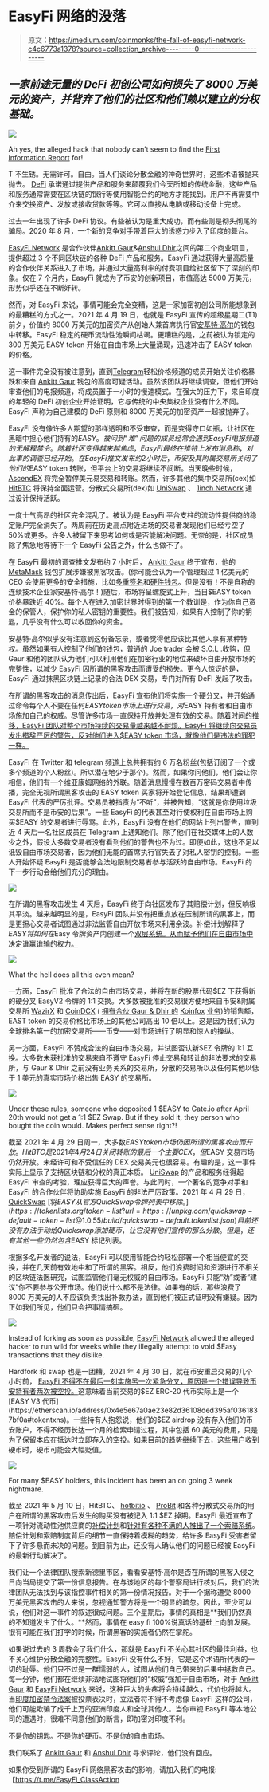 # EasyFi 网络的没落

> 原文：<https://medium.com/coinmonks/the-fall-of-easyfi-network-c4c6773a1378?source=collection_archive---------0----------------------->

## *一家前途无量的 DeFi 初创公司如何损失了 8000 万美元的资产，并背弃了他们的社区和他们赖以建立的分权基础。*

![](img/9a5ad78612a5e3f88da3735db570edac.png)

Ah yes, the alleged hack that nobody can’t seem to find the [First Information Report](https://en.wikipedia.org/wiki/First_information_report) for!

T 不生锈。无需许可。自由。当人们谈论分散金融的神奇世界时，这些术语被抛来抛去。 [DeFi](https://blog.coincodecap.com/the-ultimate-guide-to-defi-decentralized-finance) 承诺通过提供产品和服务来颠覆我们今天所知的传统金融，这些产品和服务通常需要在区块链的银行等使用智能合约的地方才能找到。用户不再需要中介来交换资产、发放或接收贷款等等。它可以直接从电脑或移动设备上完成。

过去一年出现了许多 DeFi 协议。有些被认为是重大成功，而有些则是彻头彻尾的骗局。2020 年 8 月，一个新的竞争对手带着巨大的诱惑力步入了印度的舞台。

[EasyFi Network](https://medium.com/u/b99d800f814a?source=post_page-----c4c6773a1378--------------------------------) 是合作伙伴[Ankitt Gaur](https://medium.com/u/dfea0cabff84?source=post_page-----c4c6773a1378--------------------------------)&[Anshul Dhir](https://medium.com/u/199bb00ad1f2?source=post_page-----c4c6773a1378--------------------------------)之间的第二个商业项目，提供超过 3 个不同区块链的各种 DeFi 产品和服务。EasyFi 通过获得大量高质量的合作伙伴关系进入了市场，并通过大量高利率的付费项目给社区留下了深刻的印象。仅在 7 个月内，EasyFi 就成为了币安的创新项目，市值高达 5000 万美元，形势似乎还在不断好转。

然而，对 EasyFi 来说，事情可能会完全变糟，这是一家加密初创公司所能想象到的最糟糕的方式之一。2021 年 4 月 19 日，也就是 EasyFi 宣传的超级星期二(T1)前夕，价值约 8000 万美元的加密资产从创始人兼首席执行官[安基特·高尔](https://medium.com/u/dfea0cabff84?source=post_page-----c4c6773a1378--------------------------------)的钱包中转移。EasyFI 稳定的硬币流动性池瞬间枯竭。更糟糕的是，之前被认为锁定的 300 万美元 EASY token 开始在自由市场上大量涌现，迅速冲击了 EASY token 的价格。

这一事件完全没有被注意到，直到[Telegram](https://twitter.com/EasyfiNetwork/status/1384150012418920459)轻松价格频道的成员开始关注价格暴跌和来自 [Ankitt Gaur](https://medium.com/u/dfea0cabff84?source=post_page-----c4c6773a1378--------------------------------) 钱包的高度可疑活动。虽然该团队将继续调查，但他们开始审查他们的电报频道，将成员置于一小时的慢速模式。在强大的压力下，来自印度的年轻的 DeFi 初创企业开始证明，它与传统的中央集权企业没有什么不同。EasyFi 声称为自己建模的 DeFi 原则和 8000 万美元的加密资产一起被抛弃了。

EasyFi 没有像许多人期望的那样透明和不受审查，而是变得守口如瓶，让社区在黑暗中担心他们持有的$EASY。被问到“难”问题的成员经常会遇到 EasyFi 电报频道的无解释禁令。随着社区变得越来越焦虑，EasyFi 最终在推特上发布消息称，对此事的调查已经开始。在 EasyFi 推文发布约 2 小时后，币安及其附属交易所关闭了他们的$EASY token 转账，但平台上的交易将继续不间断。当天晚些时候， [AscendEX](https://medium.com/u/785be82a92de?source=post_page-----c4c6773a1378--------------------------------) 将完全暂停美元易交易和转账。然而，许多其他的集中交易所(cex)如 [HitBTC](https://medium.com/u/7097b14569d5?source=post_page-----c4c6773a1378--------------------------------) 将保持全面运营。分散式交易所(dex)如 [UniSwap](https://medium.com/u/2e2d11416c42?source=post_page-----c4c6773a1378--------------------------------) 、 [1inch Network](https://medium.com/u/2c9a654f35d?source=post_page-----c4c6773a1378--------------------------------) 通过设计保持活跃。

一度士气高昂的社区完全混乱了。被认为是 EasyFi 平台支柱的流动性提供商的稳定账户完全消失了。两周前在历史高点附近进场的交易者发现他们已经亏空了 50%或更多。许多人被留下来思考如何或是否能解决问题。无奈的是，社区成员除了焦急地等待下一个 EasyFi 公告之外，什么也做不了。

在 EasyFi 最初的调查推文发布约 7 小时后， [Ankitt Gaur](https://medium.com/u/dfea0cabff84?source=post_page-----c4c6773a1378--------------------------------) 终于宣布，他的 [MetaMask](https://medium.com/u/17995a9c1d1c?source=post_page-----c4c6773a1378--------------------------------) 钱包扩展涉嫌被黑客攻击。(你可能会认为一个管理超过 1 亿美元的 CEO 会使用更多的安全措施，比如[多重签名](https://blog.coincodecap.com/multi-signature-wallet)和[硬件钱包](/coinmonks/the-best-cryptocurrency-hardware-wallets-of-2020-e28b1c124069)。但是没有！不是自称的连续技术企业家安基特·高尔！)随后，市场将呈螺旋式上升，当日$EASY token 价格暴跌近 40%。每个人在进入加密世界时得到的第一个教训是，作为你自己资金的保管人，保护你的私人密钥的重要性。我们被告知，如果有人控制了你的钥匙，几乎没有什么可以收回你的资金。

安基特·高尔似乎没有注意到这份备忘录，或者觉得他应该比其他人享有某种特权。虽然如果有人控制了他们的钱包，普通的 Joe trader 会被 S.O.L .收购，但 Gaur 和他的团队认为他们可以利用他们在加密行业的地位来破坏自由开放市场的完整性，以减少 EasyFi 因所谓的黑客攻击而遭受的损失。更令人惊讶的是，EasyFi 通过抹黑区块链上记录的合法 DEX 交易，专门对所有 DeFI 发起了攻击。

在所谓的黑客攻击的消息传出后，EasyFi 宣布他们将实施一个硬分叉，并开始通过命令每个人不要在任何$EASY token 市场上进行交易，对$EASY 持有者和自由市场施加自己的权威。尽管许多市场一直保持开放并处理有效的交易。[随着时间的推移，EasyFi 团队对整个市场持续的交易量越来越不耐烦。EasyFi 将继续向交易员发出措辞严厉的警告，反对他们进入$EASY token 市场，就像他们是违法的罪犯一样。](https://twitter.com/EasyfiNetwork/status/1384868337319038977?s=20)

EasyFi 在 Twitter 和 telegram 频道上总共拥有约 6 万名粉丝(包括订阅了一个或多个频道的个人粉丝)。所以潜在地少于那个)。然而，如果你问他们，他们会让你相信，他们有一个维亚康姆网络的外联。随着消息慢慢在数百万密码交易者中传播，完全无视所谓黑客攻击的 EASY token 买家将开始登记信息，结果却遭到 EasyFi 代表的严厉批评。交易员被指责为“不听”，并被告知，“这就是你使用垃圾交易所而不是币安的后果”。一些 EasyFi 的代表甚至对行使权利在自由市场上购买$EASY 的交易者进行辱骂。此外，EasyFi 没有在他们的网站上列出警告，直到近 4 天后一名社区成员在 Telegram 上通知他们。除了他们在社交媒体上的人数少之外，假设大多数交易者没有看到他们的警告也不为过。即便如此，这也不足以诋毁自由市场交易者，因为他们无能的首席执行官失去了对私人密钥的控制。一些人开始怀疑 EasyFi 是否能够合法地限制交易者参与活跃的自由市场。EasyFi 的下一步行动会给他们充分的理由。

![](img/74414da2731f8872f46186429c3d09e9.png)

在所谓的黑客攻击发生 4 天后，EasyFi 终于向社区发布了其赔偿计划，但反响极其平淡。越来越明显的是，EasyFi 团队并没有把重点放在压制所谓的黑客上，而是更担心交易者试图通过非法监管自由开放市场来利用余波。补偿计划解释了$EASY 将如何在$Easy 令牌资产内创建一个[双层系统。从而赋予他们在自由市场中决定谁赢谁输的权力。](/easify-network/easyfi-security-incident-66c02a277a91)

![](img/8db1af0c34a1da1e933e56424eb5bfc2.png)

What the hell does all this even mean?

一方面，EasyFi 批准了合法的自由市场交易，并将在新的股票代码$EZ 下获得新的硬分叉 EasyV2 令牌的 1:1 交换。大多数被批准的交易很方便地来自币安&附属交易所 [WazirX](https://medium.com/u/d29061a6efc2?source=post_page-----c4c6773a1378--------------------------------) 和 [CoinDCX](https://medium.com/u/a30fa2b03c2f?source=post_page-----c4c6773a1378--------------------------------) ( [拥有合伙 Gaur & Dhir 的](https://coincrunch.in/2019/09/04/bracket-trading-platform-koinfox-coindcx-partnership/) [Koinfox](https://medium.com/u/bf041d2da496?source=post_page-----c4c6773a1378--------------------------------) [业务](https://coincrunch.in/2019/09/04/bracket-trading-platform-koinfox-coindcx-partnership/))的销售额，EAST token 的交易价格比市场上的其他公司高出 10 倍以上。这是因为我们认为全球排名第一的加密交易所——币安——对市场进行了明显和惊人的操纵。

另一方面，EasyFi 不赞成合法的自由市场交易，并试图否认新$EZ 令牌的 1:1 互换。大多数未获批准的交易来自不遵守 EasyFi 停止交易和转让的非法要求的交易所，与 Gaur & Dhir 之前没有业务关系的交易所，分散的交易所以及任何其他以低于 1 美元的真实市场价格出售 EASY 的交易所。

![](img/c24963b8095a93ee1bbec504a036cf01.png)

Under these rules, someone who deposited 1 $EASY to Gate.io after April 20th would not get a 1:1 $EZ Swap. But if they sold it, they person who bought the coin would. Makes perfect sense right?!

截至 2021 年 4 月 29 日周一，大多数$EASY token 市场仍因所谓的黑客攻击而开放。HitBTC 是 2021 年 4 月 24 日关闭转账的最后一个主要 CEX，但$EASY 交易市场仍然开放。未经许可和不受信任的 DEX 交易美元也很容易。有趣的是，这一事件实际上显示了支持区块链和分权的真正本质。 [UniSwap](https://medium.com/u/2e2d11416c42?source=post_page-----c4c6773a1378--------------------------------) 的产品和服务经得起 EasyFi 审查的考验，理应获得巨大的声誉。与此同时，一个著名的竞争对手和 EasyFi 的合作伙伴将协助实施 EasyFi 的非法严厉政策。2021 年 4 月 29 日， [QuickSwap](https://medium.com/u/80dddcfffdfc?source=post_page-----c4c6773a1378--------------------------------) [将$EASY 从官方 QuickSwap 令牌列表中移除。](https://tokenlists.org/token-list?url=https://unpkg.com/quickswap-default-token-list@1.0.55/build/quickswap-default.tokenlist.json)目前还没有办法手动给 Quickswap 添加硬币，让它没有他们宣传的那么分散。但是，还有其他一些仍然包含$EASY 标记列表。

根据多名开发者的说法，EasyFi 可以使用智能合约轻松部署一个相当便宜的交换，并在几天前有效地中和了所谓的黑客。相反，他们浪费时间和资源进行不相关的区块链法医研究，试图监管他们毫无权威的自由市场。EasyFi 只能“劝”或者“建议”你不要参与公开市场。他们说什么都不是法律。如果有的话，那些浪费了 8000 万美元的人不应该负责找出补救办法，直到他们被正式证明没有嫌疑。因为正如我们所见，他们只会把事情搞砸。

![](img/19a671dd890dee11b2de094a273c7567.png)

Instead of forking as soon as possible, [EasyFi Network](https://medium.com/u/b99d800f814a?source=post_page-----c4c6773a1378--------------------------------) allowed the alleged hacker to run wild for weeks while they illegally attempt to void $Easy transactions that they dislike.

Hardfork 和 swap 也是一团糟。2021 年 4 月 30 日，就在币安重启交易的几个小时前， [EasyFi 不得不在最后一刻实施另一次紧急分叉，原因是一个错误导致币安持有者两次被空投。](https://www.binance.com/en/support/announcement/4354aa2e189744719c38901d749d6b35)这意味着当前交易的$EZ ERC-20 代币实际上是一个 [EASY V3 代币](https://etherscan.io/address/0x4e5e67a0ae23e82d36108ded395af0361837bf0a#tokentxns)。一些持有人抱怨说，他们的$EZ airdrop 没有存入他们的币安账户，不得不经历长达一个月的检索申请过程，其中包括 60 美元的费用，只是为了保留本应在抵达时立即存入的空投。如果目前的趋势继续下去，这些用户收到硬币时，硬币可能会大幅贬值。

![](img/11d66437a4b55d3f05e42dd1f785f343.png)

For many $EASY holders, this incident has been an on going 3 week nightmare.

截至 2021 年 5 月 10 日，HitBTC、 [hotbitio](https://medium.com/u/fe76bbe461bd?source=post_page-----c4c6773a1378--------------------------------) 、 [ProBit](https://medium.com/u/88b8c6d2a78e?source=post_page-----c4c6773a1378--------------------------------) 和各种分散式交易所的用户在所谓的黑客攻击后发生的购买没有被记入 1:1 $EZ 掉期。EasyFi 最近宣布了一项针对流动性池供应商的[补偿计划](/easify-network/interim-compensation-plan-8fa81e46ada4)和[针对有各种不满的人推出了一个索赔系统](/easify-network/easyfi-support-portal-ez-tokenswap-c9979ff1b24d)。赔偿计划和索赔制度背后的细节一直保持着模糊的趋势，给许多 EasyFi 受害者留下了许多悬而未决的问题。到目前为止，还没有人确认他们的问题已经被 EasyFi 的最新行动解决了。

我们让一个法律团队搜索新德里市区，看看安基特·高尔是否在所谓的黑客入侵之日向当局提交了第一份信息报告。在与该地区的每个警察局进行核对后，我们的法律团队无法找到与该指控事件相关的第一份情况报告。对于一个据称遭受 8000 万美元黑客攻击的人来说，忽视通知警方将是一个明显的疏忽。因此，至少可以说，他们对这一事件的叙述很成问题。三个星期后，事情的真相是**我们仍然真的不知道发生了什么。**然而，事情在 easy fi 100%说真话的基础上向前发展。很有可能在我们打字的时候，所谓黑客的实施者仍然在掌舵。

如果说过去的 3 周教会了我们什么，那就是 EasyFi 不关心其社区的最佳利益，也不关心维护分散金融的完整性。EasyFi 没有什么不好，它是这个术语所代表的一切的耻辱。他们只不过是一群懦弱的人，试图从他们自己带来的后果中拯救自己。每一分钟，他们都在继续非法地试图将他们的“权威”强加于自由市场，对于 [Ankitt Gaur](https://medium.com/u/dfea0cabff84?source=post_page-----c4c6773a1378--------------------------------) 和 [EasyFi Network](https://medium.com/u/b99d800f814a?source=post_page-----c4c6773a1378--------------------------------) 来说，这种巨大的头疼将会持续越久，代价也将越大。当[印度加密禁令法案](https://www.reuters.com/article/uk-india-cryptocurrency-ban-idUSKBN2B60QP)被投票表决时，立法者将不得不考虑像 EasyFi 这样的公司，他们可能欺骗了成千上万的亚洲印度人和全球其他人。当你审视 EasyFi 等本地公司的遭遇时，很难不同意他们的断言，即加密对印度不利。

不是你的钥匙。不是你的硬币。不是你的自由市场。

我们联系了 [Ankitt Gaur](https://medium.com/u/dfea0cabff84?source=post_page-----c4c6773a1378--------------------------------) 和 [Anshul Dhir](https://medium.com/u/199bb00ad1f2?source=post_page-----c4c6773a1378--------------------------------) 寻求评论，他们没有回应。

如果你受到所谓的 EasyFi 网络黑客攻击的影响，请加入我们的电报:【https://t.me/EasyFi_ClassAction
